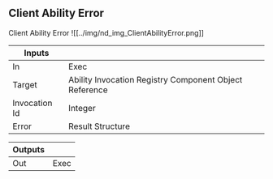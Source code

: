 ## Client Ability Error
Client Ability Error
![[../img/nd_img_ClientAbilityError.png]]

|Inputs||
|--|--|
| In | Exec |
| Target | Ability Invocation Registry Component Object Reference |
| Invocation Id | Integer |
| Error | Result Structure |

|Outputs||
|--|--|
| Out | Exec |
